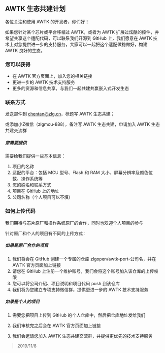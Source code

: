 ## AWTK 生态共建计划

各位关注和使用 AWTK 的开发者，你们好！

如果您针对某个芯片或平台移植过 AWTK，或者为 AWTK 扩展过炫酷的控件，并希望共享这个适配代码，可以联系我们开源到 GitHub 上，我们愿意在 AWTK 技术上对您提供进一步的支持服务，大家可以一起把这个适配做稳做好，构建 AWTK 良好的生态。

### 您可以获得

- 在 AWTK 官方页面上，加入您的相关链接
- 更进一步的 AWTK 技术支持服务
- 更多的资源和信息共享，与我们一起共建共赢嵌入式开发生态

### 联系方式

发送邮件到 chentan@zlg.cn，标题写 AWTK 生态共建；

或添加小Z微信（zlgmcu-888），备注写 AWTK 生态共建，申请加入 AWTK 生态共建交流群

##### 您需要提供

需要给我们提供一些基本信息：

1. 项目的名称
2. 适配的平台：包括 MCU 型号、Flash 和 RAM 大小、屏幕分辨率及颜色位数、操作系统等
3. 您的姓名和联系方式
4. 项目在 GitHub 上的地址
5. 公司名称（个人项目可以不填）

### 如何上传代码

我们期待与芯片原厂和操作系统原厂的合作，同时也欢迎个人项目的参与

针对原厂和个人的项目有不同的上传方式：

##### 如果是原厂合作的项目

1. 我们将会在 GitHub 创建一个专属的仓库 zlgopen/awtk-port-公司名，并在 AWTK 官方页面加上链接
2. 请您在 GitHub 上注册一个维护账号，我们会将这个账号加入该仓库的上传权限
3. 您可以将公司介绍、项目说明和项目代码 push 到该仓库
4. 我们将为您建立专项支持微信群，提供更进一步的 AWTK 技术支持服务

##### 如果是个人的项目

1. 需要您把项目上传到 GitHub 的个人仓库中，然后把仓库地址发给我们

2. 我们审核完之后会在 AWTK 官方页面加上链接

3. 我们会邀请您加入 AWTK 生态共建交流群，并提供更优先的技术支持服务

    

> 2019/11/8
